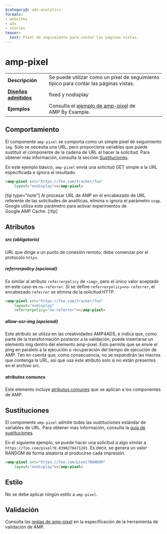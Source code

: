 ```yaml
---
$category@: ads-analytics
formats:
- websites
- ads
- stories
teaser:
  text: Píxel de seguimiento para contar las páginas vistas.
---
```



<!--- Reformatted by Reftar! for AMP (go/reftar) on 2019-06-13 -->
<!---
       Copyright 2016 The AMP HTML Authors. All Rights Reserved.

       Licensed under the Apache License, Version 2.0 (the "License");
     you may not use this file except in compliance with the License.
     You may obtain a copy of the License at

     http://www.apache.org/licenses/LICENSE-2.0

     Unless required by applicable law or agreed to in writing, software
     distributed under the License is distributed on an "AS-IS" BASIS,
     WITHOUT WARRANTIES OR CONDITIONS OF ANY KIND, either express or implied.
     See the License for the specific language governing permissions and
     limitations under the License.
-->
# amp-pixel


<table>
  <tr>
    <td class="col-fourty"><strong>Descripción</strong></td>
    <td>Se puede utilizar como un píxel de seguimiento típico para contar las páginas vistas.</td>
  </tr>
  <tr>
    <td class="col-fourty"><strong><a href="https://www.ampproject.org/docs/guides/responsive/control_layout.html">Diseños admitidos</a></strong></td>
    <td>fixed y nodisplay</td>
  </tr>
  <tr>
    <td class="col-fourty"><strong>Ejemplos</strong></td>
    <td>Consulta el <a href="https://ampbyexample.com/components/amp-pixel/">ejemplo de amp-pixel</a> de AMP By Example.</td>
  </tr>
</table>

## Comportamiento

El componente `amp-pixel` se comporta como un simple píxel de seguimiento `img`. Solo se necesita una URL, pero proporciona variables que puede sustituir el componente de la cadena de URL al hacer la solicitud. Para obtener más información, consulta la sección [Sustituciones](#substitutions).

En este ejemplo básico, `amp-pixel` envía una solicitud GET simple a la URL especificada e ignora el resultado.

```html
<amp-pixel src="https://foo.com/tracker/foo"
    layout="nodisplay"></amp-pixel>
```

[tip type="note"]
Al procesar URL de AMP en el encabezado de URL referente de las solicitudes de analíticas, elimina o ignora el parámetro `usqp`. Google utiliza este parámetro para activar experimentos de Google AMP Cache.
[/tip]

## Atributos

##### src (obligatorio)

URL que dirige a un punto de conexión remoto; debe comenzar por el protocolo `https`.

##### referrerpolicy (opcional)

Es similar al atributo `referrerpolicy` de `<img>`, pero el único valor aceptado en este caso es `no-referrer`. Si se define `referrerpolicy=no-referrer`, el encabezado `referrer` se elimina de la solicitud HTTP.

```html
<amp-pixel src="https://foo.com/tracker/foo"
    layout="nodisplay"
    referrerpolicy="no-referrer"></amp-pixel>
```

##### allow-ssr-img (opcional)

Este atributo se utiliza en las creatividades AMP4ADS, e indica que, como parte de la transformación posterior a la validación, puede insertarse un elemento img dentro del elemento amp-pixel. Esto permite que se envíe el ping en paralelo a la ejecución o recuperación del tiempo de ejecución de AMP.
Ten en cuenta que, como consecuencia, no se expandirán las macros que contenga la URL, así que usa este atributo solo si no están presentes en el archivo src.

##### atributos comunes

Este elemento incluye [atributos comunes](https://www.ampproject.org/docs/reference/common_attributes) que se aplican a los componentes de AMP.

## Sustituciones

El componente `amp-pixel` admite todas las sustituciones estándar de variables de URL.
Para obtener más información, consulta la [guía de sustituciones](../spec/amp-var-substitutions.md).

En el siguiente ejemplo, se puede hacer una solicitud a algo similar a `https://foo.com/pixel?0.8390278471201`. Es decir, se genera un valor RANDOM de forma aleatoria al producirse cada impresión.

```html
<amp-pixel src="https://foo.com/pixel?RANDOM"
    layout="nodisplay"></amp-pixel>
```

## Estilo

No se debe aplicar ningún estilo a `amp-pixel`.

## Validación

Consulta las [reglas de amp-pixel](https://github.com/ampproject/amphtml/blob/master/validator/validator-main.protoascii) en la especificación de la herramienta de validación de AMP.

